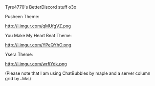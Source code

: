 
Tyre4770's BetterDiscord stuff o3o

Pusheen Theme:

http://i.imgur.com/qMUfgVZ.png

You Make My Heart Beat Theme:

http://i.imgur.com/YPeQYhO.png

Ysera Theme: 

http://i.imgur.com/wrfiYdk.png

(Please note that I am using ChatBubbles by maple and a server column grid by Jiiks)
